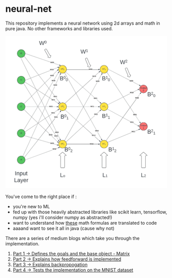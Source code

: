# neural-net

This repository implements a neural network using 2d arrays and math in pure java. No other frameworks and libraries used.

![mock_network.webp](mock_network.webp)

You've come to the right place if :
 - you're new to ML 
 - fed up with those heavily abstracted libraries like scikit learn, tensorflow, numpy (yes i'll consider numpy as abstracted!)
 - want to understand how [these](https://brilliant.org/wiki/backpropagation/) math formulas are translated to code
 - aaaand want to see it all in java (cause why not)

There are a series of medium blogs which take you through the implementation.

1. [Part 1 -> Defines the goals and the base object - Matrix](https://medium.com/thedeephub/neural-networks-implementation-from-the-ground-up-part-1-f1a392016010)
2. [Part 2 -> Explains how feedforward is implemented](https://medium.com/thedeephub/neural-networks-implementation-from-the-ground-up-part-2-feedforward-5698568ed9f8)
3. [Part 3 -> Explains backpropogation](https://medium.com/thedeephub/neural-networks-implementation-from-the-ground-up-part-3-backpropagation-e9126938edac)
4. [Part 4 -> Tests the implementation on the MNIST dataset](https://medium.com/thedeephub/neural-networks-implementation-from-the-ground-up-part-4-training-on-mnist-dataset-8d963b0c04d8)
